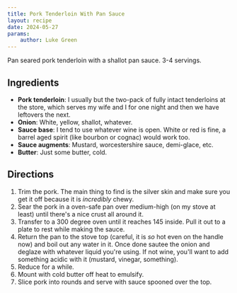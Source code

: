 ```yaml
---
title: Pork Tenderloin With Pan Sauce
layout: recipe
date: 2024-05-27
params:
    author: Luke Green
---
```


Pan seared pork tenderloin with a shallot pan sauce. 3-4 servings.

## Ingredients

-   **Pork tenderloin**: I usually but the two-pack of fully intact tenderloins
    at the store, which serves my wife and I for one night and then we have
    leftovers the next.
-   **Onion**: White, yellow, shallot, whatever.
-   **Sauce base**: I tend to use whatever wine is open. White or red is fine, a
    barrel aged spirit (like bourbon or cognac) would work too.
-   **Sauce augments**: Mustard, worcestershire sauce, demi-glace, etc.
-   **Butter**: Just some butter, cold.

## Directions

1. Trim the pork. The main thing to find is the silver skin and make sure you
   get it off because it is _incredibly_ chewy.
1. Sear the pork in a oven-safe pan over medium-high (on my stove at least)
   until there's a nice crust all around it.
1. Transfer to a 300 degree oven until it reaches 145 inside. Pull it out to a
   plate to rest while making the sauce.
1. Return the pan to the stove top (careful, it is _so_ hot even on the handle
   now) and boil out any water in it. Once done sautee the onion and deglaze
   with whatever liquid you're using. If not wine, you'll want to add something
   acidic with it (mustard, vinegar, something).
1. Reduce for a while.
1. Mount with cold butter off heat to emulsify.
1. Slice pork into rounds and serve with sauce spooned over the top.
